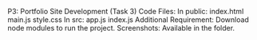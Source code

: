 P3: Portfolio Site Development (Task 3) 
Code Files: 
In public: index.html main.js style.css
In src: app.js index.js
Additional Requirement: Download node modules to run the project. 
Screenshots: Available in the folder.
